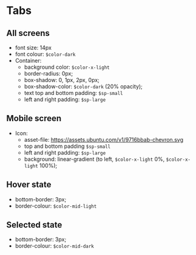 # Tabs

## All screens
- font size: 14px
- font colour: `$color-dark`
- Container:
  - background color: `$color-x-light`
  - border-radius: 0px;
  - box-shadow: 0, 1px, 2px, 0px;
  - box-shadow-color: `$color-dark` (20% opacity);
  - text top and bottom padding: `$sp-small`
  - left and right padding: `$sp-large`

## Mobile screen
- Icon: 
  - asset-file: https://assets.ubuntu.com/v1/9716bbab-chevron.svg
  - top and bottom padding `$sp-small`
  - left and right padding: `$sp-large`
  - background: linear-gradient (to left, `$color-x-light` 0%, `$color-x-light` 100%);

## Hover state
- bottom-border: 3px;
- border-colour: `$color-mid-light`

## Selected state
- bottom-border: 3px;
- border-colour: `$color-mid-dark`
